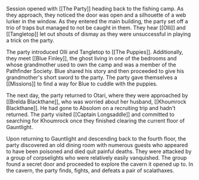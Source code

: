 Session opened with [[The Party]] heading back to the fishing camp.  As they approach, they noticed the door was open and a silhouette of a web lurker in the window.  As they entered the main building, the party set off a trio of traps but managed to not be caught in them.  They hear [[Olli]] and [[Tangletop]] let out shouts of dismay as they were unsuccessful in playing a trick on the party.

The party introduced Olli and Tangletop to [[The Puppies]].  Additionally, they meet [[Blue Finley]], the ghost living in one of the bedrooms and whose grandmother used to own the camp and was a member of the Pathfinder Society. Blue shared his story and then proceeded to give his grandmother's short sword to the party.  The party gave themselves a [[Missions]] to find a way for Blue to cuddle with the puppies.

The next day, the party returned to Otari, where they were approached by [[Brelda Blackthane]], who was worried about her husband, [[Khoumrock Blackthane]].  He had gone to Absolom on a recruiting trip and hadn't returned.  The party visited [[Captain Longsaddle]] and committed to searching for Khoumrock once they finished clearing the current floor of Gauntlight.

Upon returning to Gauntlight and descending back to the fourth floor, the party discovered an old dining room with numerous guests who appeared to have been poisoned and died quit painful deaths.  They were attacked by a group of corpselights who were relatively easily vanquished.   The group found a secret door and proceeded to explore the cavern it opened up to.  In the cavern, the party finds, fights, and defeats a pair of scalathaxes.
